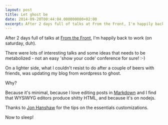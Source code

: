 ```yaml
---
layout: post
title: Let ghost be
date: 2014-09-20T00:44:04.000000000+02:00
excerpt: After 2 days full of talks at From the Front, I'm happily back to work (on saturday, duh). There were lots of interesting talks and some ideas that needs to be metabolized - not an easy 'show your code' conference for sure! :-)
---
```


After 2 days full of talks at [From the Front](http://2014.fromthefront.it/), I'm happily back to work (on saturday, duh).

There were lots of interesting talks and some ideas that needs to be metabolized - not an easy 'show your code' conference for sure! :-)

On a lighter side, what I couldn't resist to do after a couple of beers with friends, was updating my blog from wordpress to ghost.

Why?

Because it's minimal, because I love editing posts in [Markdown](http://daringfireball.net/projects/markdown/) and I find that WYSIWYG editors produce shitty HTML, and because it's on nodejs.

Thanks to [Jon Hanshaw](http://blog.henshaw.me/ghost-blogging-essentials/) for the tips on the essentials customizations.

Now to sleep!
